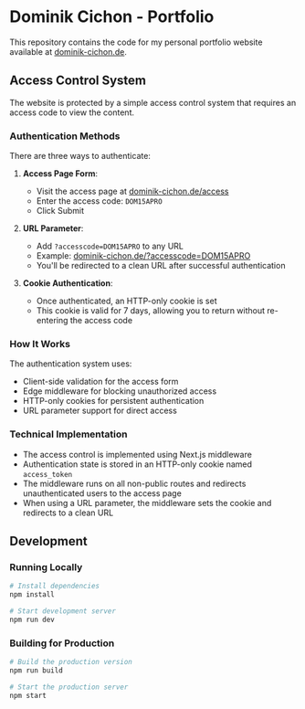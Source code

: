 # Dominik Cichon - Portfolio

This repository contains the code for my personal portfolio website available at [dominik-cichon.de](https://dominik-cichon.de).

## Access Control System

The website is protected by a simple access control system that requires an access code to view the content.

### Authentication Methods

There are three ways to authenticate:

1. **Access Page Form**:
   - Visit the access page at [dominik-cichon.de/access](https://dominik-cichon.de/access)
   - Enter the access code: `DOM15APRO`
   - Click Submit

2. **URL Parameter**:
   - Add `?accesscode=DOM15APRO` to any URL
   - Example: [dominik-cichon.de/?accesscode=DOM15APRO](https://dominik-cichon.de/?accesscode=DOM15APRO)
   - You'll be redirected to a clean URL after successful authentication

3. **Cookie Authentication**:
   - Once authenticated, an HTTP-only cookie is set
   - This cookie is valid for 7 days, allowing you to return without re-entering the access code

### How It Works

The authentication system uses:
- Client-side validation for the access form
- Edge middleware for blocking unauthorized access
- HTTP-only cookies for persistent authentication
- URL parameter support for direct access

### Technical Implementation

- The access control is implemented using Next.js middleware
- Authentication state is stored in an HTTP-only cookie named `access_token`
- The middleware runs on all non-public routes and redirects unauthenticated users to the access page
- When using a URL parameter, the middleware sets the cookie and redirects to a clean URL

## Development

### Running Locally

```bash
# Install dependencies
npm install

# Start development server
npm run dev
```

### Building for Production

```bash
# Build the production version
npm run build

# Start the production server
npm start
```